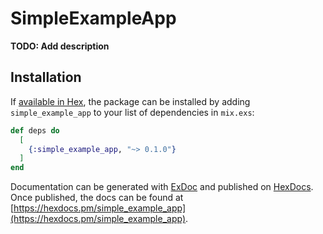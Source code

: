 # SimpleExampleApp

**TODO: Add description**

## Installation

If [available in Hex](https://hex.pm/docs/publish), the package can be installed
by adding `simple_example_app` to your list of dependencies in `mix.exs`:

```elixir
def deps do
  [
    {:simple_example_app, "~> 0.1.0"}
  ]
end
```

Documentation can be generated with [ExDoc](https://github.com/elixir-lang/ex_doc)
and published on [HexDocs](https://hexdocs.pm). Once published, the docs can
be found at [https://hexdocs.pm/simple_example_app](https://hexdocs.pm/simple_example_app).

